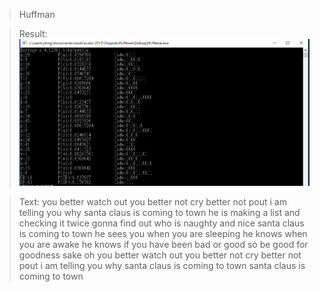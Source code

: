 > Huffman

> Result:
> ![alt text](https://github.com/YiTingLee/Huffman/blob/master/result.PNG)

> Text:
> you better watch out
> you better not cry
> better not pout
> i am telling you why
> santa claus is coming to town
> he is making a list and checking it twice
> gonna find out who is naughty and nice
> santa claus is coming to town
> he sees you when you are sleeping
> he knows when you are awake
> he knows if you have been bad or good
> so be good for goodness sake
> oh
> you better watch out
> you better not cry
> better not pout
> i am telling you why
> santa claus is coming to town
> santa claus is coming to town


